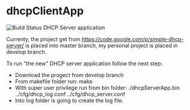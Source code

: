 dhcpClientApp
=========================
![Build Status](https://travis-ci.org/ilm4zz4/dhcpServerApp.svg?branch=develop)
DHCP Server application

Currenty, the project get from https://code.google.com/p/simple-dhcp-server/ is placed into master branch, my personal project is placed in develop branch.

To run "the new" DHCP server application follow the next step:

 - Download the progect from develop branch
 - From makefile folder run: make 
 - With super user privilege run from bin folder: ./dhcpServerApp.bin ../cfg/dhcp_log.conf  ../cfg/dhcp_server.conf 
 - Into log folder is going to create the log file. 



